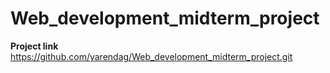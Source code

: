 # Web_development_midterm_project

**Project link** https://github.com/yarendag/Web_development_midterm_project.git
